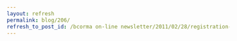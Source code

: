 ```yaml
---
layout: refresh
permalink: blog/206/
refresh_to_post_id: /bcorma on-line newsletter/2011/02/28/registration-and-licensing-for-ohv-in-bc-coming
---
```

